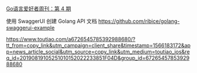 [Go语言爱好者周刊：第 4 期](https://www.toutiao.com/a6726435120003154440/?tt_from=copy_link&utm_campaign=client_share&timestamp=1566181622&app=news_article_social&utm_source=copy_link&utm_medium=toutiao_ios&req_id=201908191027020101520350212580E5D&group_id=6726435120003154440)

使用 SwaggerUI 创建 Golang API 文档
https://github.com/ribice/golang-swaggerui-example

https://www.toutiao.com/a6726545785392988680/?tt_from=copy_link&utm_campaign=client_share&timestamp=1566183172&app=news_article_social&utm_source=copy_link&utm_medium=toutiao_ios&req_id=20190819105251010152022233851F04D&group_id=6726545785392988680
